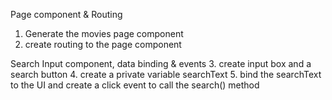 Page component & Routing
1. Generate the movies page component
2. create routing to the page component

Search Input component, data binding & events
3. create input box and a search button
4. create a private variable searchText
5. bind the searchText to the UI and create a click event to call the search() method 